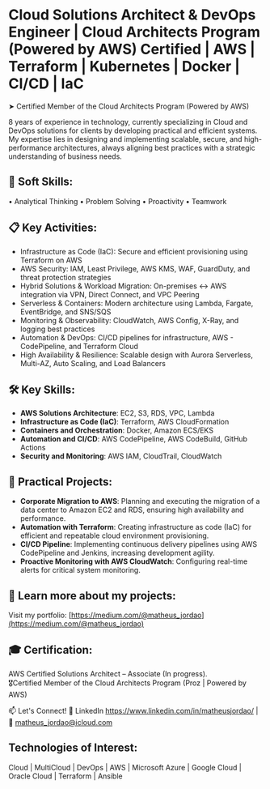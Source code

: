 # Cloud Solutions Architect & DevOps Engineer | Cloud Architects Program (Powered by AWS) Certified | AWS | Terraform | Kubernetes | Docker | CI/CD | IaC

➤ Certified Member of the Cloud Architects Program (Powered by AWS)

8 years of experience in technology, currently specializing in Cloud and DevOps solutions for clients by developing practical and efficient systems. My expertise lies in designing and implementing scalable, secure, and high-performance architectures, always aligning best practices with a strategic understanding of business needs.

## 🧠 Soft Skills:

• Analytical Thinking • Problem Solving • Proactivity • Teamwork

## 📋 Key Activities:

- Infrastructure as Code (IaC): Secure and efficient provisioning using Terraform on AWS
- AWS Security: IAM, Least Privilege, AWS KMS, WAF, GuardDuty, and threat protection strategies
- Hybrid Solutions & Workload Migration: On-premises ↔ AWS integration via VPN, Direct Connect, and VPC Peering
- Serverless & Containers: Modern architecture using Lambda, Fargate, EventBridge, and SNS/SQS
- Monitoring & Observability: CloudWatch, AWS Config, X-Ray, and logging best practices
- Automation & DevOps: CI/CD pipelines for infrastructure, AWS - CodePipeline, and Terraform Cloud
- High Availability & Resilience: Scalable design with Aurora Serverless, Multi-AZ, Auto Scaling, and Load Balancers

## 🛠️ Key Skills:
- **AWS Solutions Architecture**: EC2, S3, RDS, VPC, Lambda
- **Infrastructure as Code (IaC)**: Terraform, AWS CloudFormation
- **Containers and Orchestration**: Docker, Amazon ECS/EKS
- **Automation and CI/CD**: AWS CodePipeline, AWS CodeBuild, GitHub Actions
- **Security and Monitoring**: AWS IAM, CloudTrail, CloudWatch

## 📌 Practical Projects:
- **Corporate Migration to AWS**: Planning and executing the migration of a data center to Amazon EC2 and RDS, ensuring high availability and performance.
- **Automation with Terraform**: Creating infrastructure as code (IaC) for efficient and repeatable cloud environment provisioning.
- **CI/CD Pipeline**: Implementing continuous delivery pipelines using AWS CodePipeline and Jenkins, increasing development agility.
- **Proactive Monitoring with AWS CloudWatch**: Configuring real-time alerts for critical system monitoring.

## 📂 Learn more about my projects:
Visit my portfolio: [https://medium.com/@matheus_jordao](https://medium.com/@matheus_jordao)

## 🎓 Certification:
AWS Certified Solutions Architect – Associate (In progress).  
🎖️Certified Member of the Cloud Architects Program (Proz | Powered by AWS)

📫 Let's Connect! 💼 LinkedIn https://www.linkedin.com/in/matheusjordao/ | 📧 matheus_jordao@icloud.com


## Technologies of Interest:
Cloud | MultiCloud | DevOps | AWS | Microsoft Azure | Google Cloud | Oracle Cloud | Terraform | Ansible
